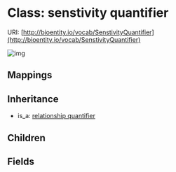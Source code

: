# Class: senstivity quantifier




URI: [http://bioentity.io/vocab/SenstivityQuantifier](http://bioentity.io/vocab/SenstivityQuantifier)

![img](http://yuml.me/diagram/nofunky;dir:TB/class/\[RelationshipQuantifier]^-\[SenstivityQuantifier])
## Mappings

## Inheritance

 *  is_a: [relationship quantifier](RelationshipQuantifier.md)
## Children

## Fields

